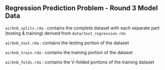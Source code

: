 ## Regression Prediction Problem - Round 3 Model Data

`airbnb_splits.rda` : contains the complete dataset with each separate part (testing & training) derived from `data/test_regression.rds`

`airbnb_test.rda` : contains the testing portion of the dataset

`airbnb_train.rda` : contains the training portion of the dataset

`airbnb_folds.rda` : contains the V-folded portions of the training dataset



